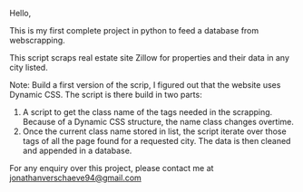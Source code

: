 Hello,

This is my first complete project in python to feed a database from webscrapping.


This script scraps real estate site Zillow for properties and their data in any city listed.


Note:
Build a first version of the scrip, I figured out that the website uses Dynamic CSS. The script is there build in two parts:
1. A script to get the class name of the tags needed in the scrapping. Because of a Dynamic CSS structure, the name class changes overtime.
2. Once the current class name stored in list, the script iterate over those tags of all the page found for a requested city. The data is then cleaned and appended in a database.

For any enquiry over this project, please contact me at jonathanverschaeve94@gmail.com

